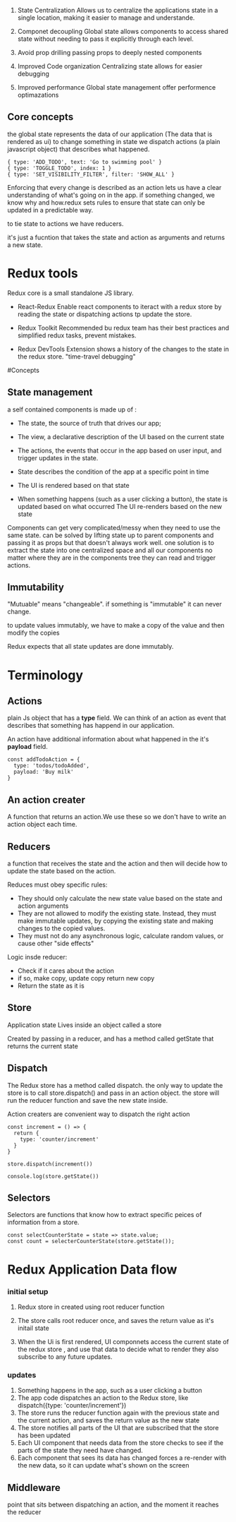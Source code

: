 1. State Centralization
Allows us to centralize the applications state in a single location, making it easier to manage and understande.
2. Componet decoupling
Global state allows components to access shared state without needing to pass it explicitly through each level.
3. Avoid prop drilling 
passing props to deeply nested components

4. Improved Code organization
Centralizing state allows for easier debugging 

5. Improved performance
Global state management offer performence optimazations 

## Core concepts
the global state represents the data of our application (The data that is rendered as ui)
to change something in state we dispatch actions (a plain javascript object) that describes what happened.

```JS
{ type: 'ADD_TODO', text: 'Go to swimming pool' }
{ type: 'TOGGLE_TODO', index: 1 }
{ type: 'SET_VISIBILITY_FILTER', filter: 'SHOW_ALL' }
```

Enforcing that every change is described as an action lets us have a clear understanding of what's going on in the app. if something changed, we know why and how.redux sets rules to ensure that state can only be updated in a predictable way.


to tie state to actions we have reducers.

it's just a fucntion that takes the state and action as arguments and returns a new state.

# Redux tools
Redux core is a small standalone JS library.

* React-Redux
Enable react components to iteract with a redux store by reading the state or dispatching actions tp update the store.

* Redux Toolkit
Recommended bu redux team has their best practices and simplified redux tasks, prevent mistakes.

* Redux DevTools Extension
shows a history of the changes to the state in the redux store. "time-travel debugging"

#Concepts
## State management
a self contained components is made up of :
* The state, the source of truth that drives our app;
* The view, a declarative description of the UI based on the current state
* The actions, the events that occur in the app based on user input, and trigger updates in the state.

* State describes the condition of the app at a specific point in time
* The UI is rendered based on that state
* When something happens (such as a user clicking a button), the state is updated based on what occurred
The UI re-renders based on the new state

Components can get very complicated/messy when they need to use the same state.
can be solved by lifting state up to parent components and passing it as props but that doesn't always work well.
one solution is to extract the state into one centralized space and all our components no matter where they are in the components tree they can read and trigger actions.

## Immutability
"Mutuable" means "changeable". if something is "immutable" it can never change.

to update values immutably, we have to make a copy of the value and then modify the copies
 

Redux expects that all state updates are done immutably.

# Terminology

## Actions
plain Js object that has a **type** field. We can think of an action as event that describes that something has happend in our application.

An action have additional information about what happened in the it's **payload** field.

```JS
const addTodoAction = {
  type: 'todos/todoAdded',
  payload: 'Buy milk'
}
```
## An action creater
A function that returns an action.We use these so we don't have to write an action object each time.

## Reducers
a function that receives the state and the action and then will decide how to update the state based on the action.

Reduces must obey specific rules:

* They should only calculate the new state value based on the state and action arguments
* They are not allowed to modify the existing state. Instead, they must make immutable updates, by copying the existing state and making changes to the copied values.
* They must not do any asynchronous logic, calculate random values, or cause other "side effects"

Logic insde reducer:

* Check if it cares about the action
 * if so, make copy, update copy return new copy
* Return the state as it is

## Store

Application state Lives inside an object called a store

Created by passing in a reducer, and has a method called getState that returns the current state

## Dispatch
The Redux store has a method called dispatch. the only way to update the store is to call store.dispatch() and pass in an action object.
the store will run the reducer function and save the new state inside.

Action creaters are convenient way to dispatch the right action
```JS
const increment = () => {
  return {
    type: 'counter/increment'
  }
}

store.dispatch(increment())

console.log(store.getState())

```

## Selectors
Selectors are functions that know how to extract specific peices of information from a store.

```JS
const selectCounterState = state => state.value;
const count = selecterCounterState(store.getState());

```

# Redux Application Data flow
### initial setup
1. Redux store in created using root reducer function

2. The store calls root reducer once, and saves the return value as it's initail state

3. When the Ui is first rendered, UI componnets access the current state of the redux store , and use that data to decide what to render 
they also subscribe to any future updates.
### updates
1. Something happens in the app, such as a user clicking a button
2. The app code dispatches an action to the Redux store, like dispatch({type: 'counter/increment'})
3. The store runs the reducer function again with the previous state and the current action, and saves the return value as the new state
4. The store notifies all parts of the UI that are subscribed that the store has been updated
5. Each UI component that needs data from the store checks to see if the parts of the state they need have changed.
6. Each component that sees its data has changed forces a re-render with the new data, so it can update what's shown on the screen

## Middleware
point that sits between dispatching an action, and the moment it reaches the reducer